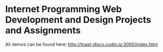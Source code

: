 
# Internet Programming Web Development and Design Projects and Assignments

All demos can be found here: http://toast-disco.codio.io:3000/index.html
